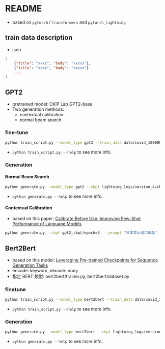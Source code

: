 # README

* based on `pytorch` / `transformers` and `pytorch_lightning`

## train data description

* json
```json
[
    {"title": "xxxx", "body": "xxxxx"},
    {"title": "xxxx", "body": "xxxxx"}
    ...
]
```

## GPT2

* pretrained model: CKIP Lab GPT2-base
* Two generation methods:
    * contextual calibration
    * normal beam search

### fine-tune

```sh
python train_script.py --model_type gpt2 --train_data data/covid_100000.json --max_len 300 --batch_size 4 --num_workers 15 --lr 3e-4 --gpus 1 --max_epochs 4 --save_top_k 2
```
* `python train_script.py --help` to see more info.

### Generation

#### Normal Beam Search

```sh
python generate.py --model_type gpt2 --ckpt lightning_logs/version_4/checkpoints/epoch=3-step=21971.ckpt --prompt 疫苗 --maxlen 500 --num_seq 2
```

* `python generate.py --help` to see more info.

#### Contextual Calibration

* based on this paper: [Calibrate Before Use: Improving Few-Shot Performance of Language Models](https://arxiv.org/abs/2102.09690)


```sh
python generate.py --ckpt gpt2_ckpt/epoch=3  --prompt "日本禁止進口鳳梨"  --maxlen 150 --num_seq 5 --to result_3.txt --model_type gpt2-calibration --device cuda --gpu 0
```

## Bert2Bert
* based on this model: [Leveraging Pre-trained Checkpoints for Sequence Generation Tasks](https://arxiv.org/abs/1907.12461)
* encode: keyword, decode: body
* 指定 BERT 類型: bert2bert/trainer.py, bert2bert/dataset.py

### finetune
```sh
python train_script.py --model_type bert2bert --train_data data/covid_100000.json --max_len 300 --batch_size 4 --num_workers 15 --lr 3e-4 --gpus 1 --max_epochs 4 --save_top_k 2
```
* `python train_script.py --help` to see more info.

### Generation

```sh
python generate.py --model_type bert2bert --ckpt lightning_logs/version_4/checkpoints/epoch=3-step=21971.ckpt --prompt 疫苗 --maxlen 500 --num_seq 2
```
* `python generate.py --help` to see more info.
